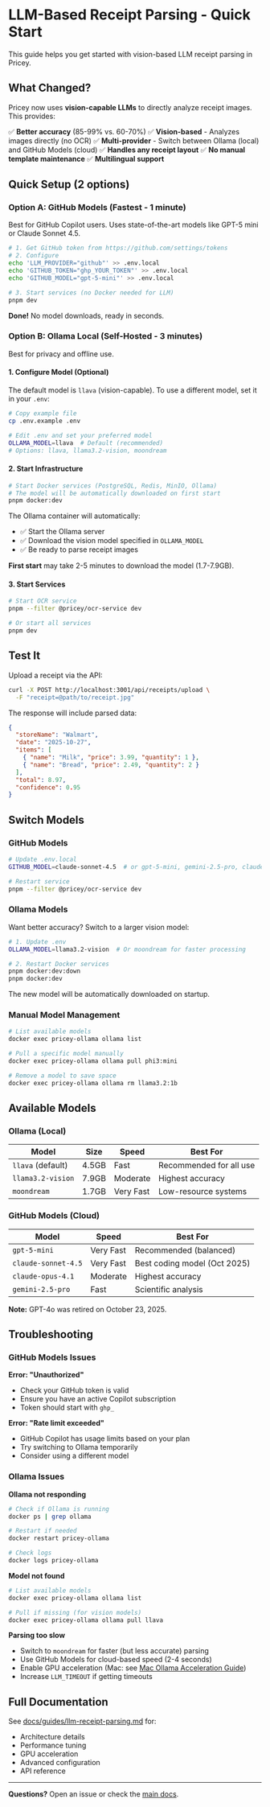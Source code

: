 # LLM-Based Receipt Parsing - Quick Start

This guide helps you get started with vision-based LLM receipt parsing in Pricey.

## What Changed?

Pricey now uses **vision-capable LLMs** to directly analyze receipt images. This provides:

✅ **Better accuracy** (85-99% vs. 60-70%)
✅ **Vision-based** - Analyzes images directly (no OCR)
✅ **Multi-provider** - Switch between Ollama (local) and GitHub Models (cloud)
✅ **Handles any receipt layout**
✅ **No manual template maintenance**
✅ **Multilingual support**

## Quick Setup (2 options)

### Option A: GitHub Models (Fastest - 1 minute)

Best for GitHub Copilot users. Uses state-of-the-art models like GPT-5 mini or Claude Sonnet 4.5.

```bash
# 1. Get GitHub token from https://github.com/settings/tokens
# 2. Configure
echo 'LLM_PROVIDER="github"' >> .env.local
echo 'GITHUB_TOKEN="ghp_YOUR_TOKEN"' >> .env.local
echo 'GITHUB_MODEL="gpt-5-mini"' >> .env.local

# 3. Start services (no Docker needed for LLM)
pnpm dev
```

**Done!** No model downloads, ready in seconds.

### Option B: Ollama Local (Self-Hosted - 3 minutes)

Best for privacy and offline use.

#### 1. Configure Model (Optional)

The default model is `llava` (vision-capable). To use a different model, set it in your `.env`:

```bash
# Copy example file
cp .env.example .env

# Edit .env and set your preferred model
OLLAMA_MODEL=llava  # Default (recommended)
# Options: llava, llama3.2-vision, moondream
```

#### 2. Start Infrastructure

```bash
# Start Docker services (PostgreSQL, Redis, MinIO, Ollama)
# The model will be automatically downloaded on first start
pnpm docker:dev
```

The Ollama container will automatically:

- ✅ Start the Ollama server
- ✅ Download the vision model specified in `OLLAMA_MODEL`
- ✅ Be ready to parse receipt images

**First start** may take 2-5 minutes to download the model (1.7-7.9GB).

#### 3. Start Services

```bash
# Start OCR service
pnpm --filter @pricey/ocr-service dev

# Or start all services
pnpm dev
```

## Test It

Upload a receipt via the API:

```bash
curl -X POST http://localhost:3001/api/receipts/upload \
  -F "receipt=@path/to/receipt.jpg"
```

The response will include parsed data:

```json
{
  "storeName": "Walmart",
  "date": "2025-10-27",
  "items": [
    { "name": "Milk", "price": 3.99, "quantity": 1 },
    { "name": "Bread", "price": 2.49, "quantity": 2 }
  ],
  "total": 8.97,
  "confidence": 0.95
}
```

## Switch Models

### GitHub Models

```bash
# Update .env.local
GITHUB_MODEL=claude-sonnet-4.5  # or gpt-5-mini, gemini-2.5-pro, claude-opus-4.1

# Restart service
pnpm --filter @pricey/ocr-service dev
```

### Ollama Models

Want better accuracy? Switch to a larger vision model:

```bash
# 1. Update .env
OLLAMA_MODEL=llama3.2-vision  # Or moondream for faster processing

# 2. Restart Docker services
pnpm docker:dev:down
pnpm docker:dev
```

The new model will be automatically downloaded on startup.

### Manual Model Management

```bash
# List available models
docker exec pricey-ollama ollama list

# Pull a specific model manually
docker exec pricey-ollama ollama pull phi3:mini

# Remove a model to save space
docker exec pricey-ollama ollama rm llama3.2:1b
```

## Available Models

### Ollama (Local)

| Model             | Size  | Speed     | Best For                |
| ----------------- | ----- | --------- | ----------------------- |
| `llava` (default) | 4.5GB | Fast      | Recommended for all use |
| `llama3.2-vision` | 7.9GB | Moderate  | Highest accuracy        |
| `moondream`       | 1.7GB | Very Fast | Low-resource systems    |

### GitHub Models (Cloud)

| Model               | Speed     | Best For                     |
| ------------------- | --------- | ---------------------------- |
| `gpt-5-mini`        | Very Fast | Recommended (balanced)       |
| `claude-sonnet-4.5` | Very Fast | Best coding model (Oct 2025) |
| `claude-opus-4.1`   | Moderate  | Highest accuracy             |
| `gemini-2.5-pro`    | Fast      | Scientific analysis          |

**Note:** GPT-4o was retired on October 23, 2025.

## Troubleshooting

### GitHub Models Issues

**Error: "Unauthorized"**

- Check your GitHub token is valid
- Ensure you have an active Copilot subscription
- Token should start with `ghp_`

**Error: "Rate limit exceeded"**

- GitHub Copilot has usage limits based on your plan
- Try switching to Ollama temporarily
- Consider using a different model

### Ollama Issues

**Ollama not responding**

```bash
# Check if Ollama is running
docker ps | grep ollama

# Restart if needed
docker restart pricey-ollama

# Check logs
docker logs pricey-ollama
```

**Model not found**

```bash
# List available models
docker exec pricey-ollama ollama list

# Pull if missing (for vision models)
docker exec pricey-ollama ollama pull llava
```

**Parsing too slow**

- Switch to `moondream` for faster (but less accurate) parsing
- Use GitHub Models for cloud-based speed (2-4 seconds)
- Enable GPU acceleration (Mac: see [Mac Ollama Acceleration Guide](./mac-ollama-acceleration.md))
- Increase `LLM_TIMEOUT` if getting timeouts

## Full Documentation

See [docs/guides/llm-receipt-parsing.md](/docs/guides/llm-receipt-parsing.md) for:

- Architecture details
- Performance tuning
- GPU acceleration
- Advanced configuration
- API reference

---

**Questions?** Open an issue or check the [main docs](/docs/README.md).
